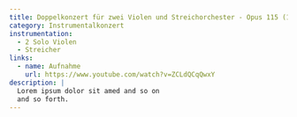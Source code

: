 ```yaml
---
title: Doppelkonzert für zwei Violen und Streichorchester - Opus 115 (18')
category: Instrumentalkonzert
instrumentation:
  - 2 Solo Violen
  - Streicher
links:
  - name: Aufnahme
    url: https://www.youtube.com/watch?v=ZCLdQCqQwxY
description: |
  Lorem ipsum dolor sit amed and so on
  and so forth.
---
```

